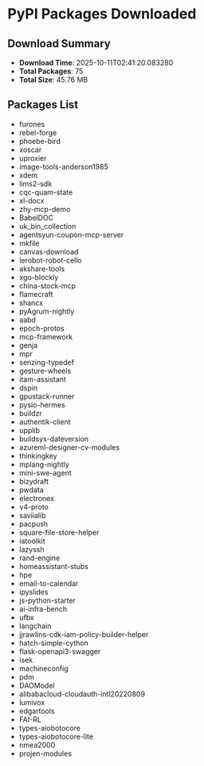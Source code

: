 # PyPI Packages Downloaded

## Download Summary
- **Download Time**: 2025-10-11T02:41:20.083280
- **Total Packages**: 75
- **Total Size**: 45.76 MB

## Packages List
- furones
- rebel-forge
- phoebe-bird
- xoscar
- uproxier
- image-tools-anderson1985
- xdem
- lims2-sdk
- cqc-quam-state
- xl-docx
- zhy-mcp-demo
- BabelDOC
- uk_bin_collection
- agentsyun-coupon-mcp-server
- mkfile
- canvas-download
- lerobot-robot-cello
- akshare-tools
- xgo-blockly
- china-stock-mcp
- flamecraft
- shancx
- pyAgrum-nightly
- aabd
- epoch-protos
- mcp-framework
- genja
- mpr
- senzing-typedef
- gesture-wheels
- itam-assistant
- dspin
- gpustack-runner
- pysio-hermes
- buildzr
- authentik-client
- upplib
- buildsys-dateversion
- azureml-designer-cv-modules
- thinkingkey
- mplang-nightly
- mini-swe-agent
- bizydraft
- pwdata
- electronex
- v4-proto
- saviialib
- pacpush
- square-file-store-helper
- iatoolkit
- lazyssh
- rand-engine
- homeassistant-stubs
- hpe
- email-to-calendar
- ipyslides
- js-python-starter
- ai-infra-bench
- ufbx
- langchain
- jjrawlins-cdk-iam-policy-builder-helper
- hatch-simple-cython
- flask-openapi3-swagger
- isek
- machineconfig
- pdm
- DAOModel
- alibabacloud-cloudauth-intl20220809
- lumivox
- edgartools
- FAI-RL
- types-aiobotocore
- types-aiobotocore-lite
- nmea2000
- projen-modules
